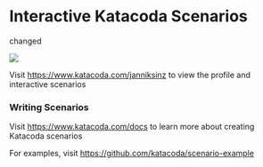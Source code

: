 # Interactive Katacoda Scenarios
changed

[![](http://shields.katacoda.com/katacoda/janniksinz/count.svg)](https://www.katacoda.com/janniksinz "Get your profile on Katacoda.com")

Visit https://www.katacoda.com/janniksinz to view the profile and interactive scenarios

### Writing Scenarios
Visit https://www.katacoda.com/docs to learn more about creating Katacoda scenarios

For examples, visit https://github.com/katacoda/scenario-example
